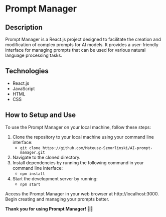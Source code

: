 # Prompt Manager
## Description

Prompt Manager is a React.js project designed to facilitate the creation and modification of complex prompts for AI models. It provides a user-friendly interface for managing prompts that can be used for various natural language processing tasks.
## Technologies

- React.js
- JavaScript
- HTML
- CSS

## How to Setup and Use

To use the Prompt Manager on your local machine, follow these steps:

1. Clone the repository to your local machine using your command line interface:
    - `git clone https://github.com/Mateusz-Szmorlinski/AI-prompt-manager.git`
2. Navigate to the cloned directory.
3. Install dependencies by running the following command in your command line interface:
   - `npm install`
4. Start the development server by running:
   - `npm start`

Access the Prompt Manager in your web browser at http://localhost:3000.
Begin creating and managing your prompts better.



**Thank you for using Prompt Manager! 🤖✨**
